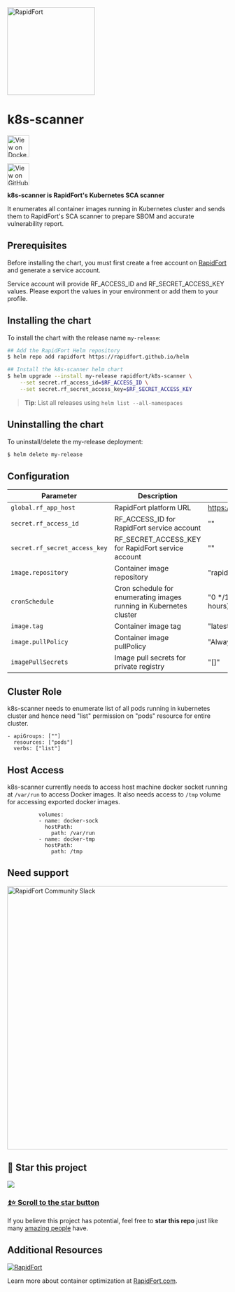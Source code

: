 <a href="https://rapidfort.com?utm_source=github&utm_medium=k8s_scanner_rf_link&utm_campaign=oct_01_sprint&utm_term=k8s_scanner_main_landing&utm_content=main_landing_logo">
<img src="https://raw.githubusercontent.com/rapidfort/k8s-scanner/main/contrib/github_logo.png" alt="RapidFort" width="200" />
</a>

# k8s-scanner

<a href="https://hub.docker.com/r/rapidfort/curl"> <img src="https://raw.githubusercontent.com/rapidfort/k8s-scanner/main/contrib/view_on_dockerhub.svg" alt="View on Dockerhub" height="50" /> </a>

<a href="https://github.com/rapidfort/k8s-scanner">
<img src="https://raw.githubusercontent.com/rapidfort/k8s-scanner/main/contrib/view_on_github_button.svg" alt="View on GitHub" height="50" />
</a>

<b> k8s-scanner is RapidFort's Kubernetes SCA scanner</b>

It enumerates all container images running in Kubernetes cluster
and sends them to RapidFort's SCA scanner to prepare SBOM and accurate vulnerability report.

## Prerequisites

Before installing the chart, you must first create a free account on [RapidFort](https://frontrow.rapidfort.com) and generate a service account.

Service account will provide RF_ACCESS_ID and RF_SECRET_ACCESS_KEY values. Please export the values in your environment or add them to your profile.

## Installing the chart

To install the chart with the release name `my-release`:


```bash
## Add the RapidFort Helm repository
$ helm repo add rapidfort https://rapidfort.github.io/helm

## Install the k8s-scanner helm chart
$ helm upgrade --install my-release rapidfort/k8s-scanner \
    --set secret.rf_access_id=$RF_ACCESS_ID \
    --set secret.rf_secret_access_key=$RF_SECRET_ACCESS_KEY
```

> **Tip**: List all releases using `helm list --all-namespaces`

## Uninstalling the chart

To uninstall/delete the my-release deployment:

```bash
$ helm delete my-release
```

## Configuration

| Parameter                 | Description  | Default     |
| ---------                 | ------        | ------        |
| `global.rf_app_host`      | RapidFort platform URL | https://frontrow.rapidfort.com |
| `secret.rf_access_id`     | RF_ACCESS_ID for RapidFort service account | "" |
| `secret.rf_secret_access_key`    | RF_SECRET_ACCESS_KEY for RapidFort service account | "" |
| `image.repository`    | Container image repository | "rapidfort/k8s-scanner" |
| `cronSchedule`    | Cron schedule for enumerating images running in Kubernetes cluster | "0 */12 * * *" (Run every 12 hours) |
| `image.tag`   | Container image tag | "latest" |
| `image.pullPolicy`   | Container image pullPolicy | "Always" |
| `imagePullSecrets`   | Image pull secrets for private registry | "[]" |

## Cluster Role

k8s-scanner needs to enumerate list of all pods running in kubernetes cluster and hence need "list" permission on "pods" resource for entire cluster.

```
- apiGroups: [""]
  resources: ["pods"]
  verbs: ["list"]
```

## Host Access

k8s-scanner currently needs to access host machine docker socket running at `/var/run` to access Docker images. It also needs access to `/tmp` volume for accessing exported docker images.

```
          volumes:
          - name: docker-sock
            hostPath:
              path: /var/run
          - name: docker-tmp
            hostPath:
              path: /tmp
```


## Need support

<a href="https://join.slack.com/t/rapidfortcommunity/shared_invite/zt-1g3wy28lv-DaeGexTQ5IjfpbmYW7Rm_Q">
<img src="https://raw.githubusercontent.com/rapidfort/k8s-scanner/main/contrib/github_banner.png" alt="RapidFort Community Slack" width="600" />
</a>

## 🌟 Star this project

[![](https://user-images.githubusercontent.com/48997634/174794647-0c851917-e5c9-4fb9-bf88-b61d89dc2f4f.gif)](https://github.com/rapidfort/k8s-scanner/stargazers)

### [⏫⭐️ Scroll to the star button](#start-of-content)

If you believe this project has potential, feel free to **star this repo** just like many [amazing people](https://github.com/rapidfort/k8s-scanner/stargazers)
have.

## Additional Resources

[![RapidFort](https://raw.githubusercontent.com/rapidfort/k8s-scanner/main/contrib/github_logo_footer.png)][rf-link-main-landing-footer-logo]


Learn more about container optimization at [RapidFort.com][rf-link-additonal-resource].

[rf-link-main-landing-footer-logo]: https://rapidfort.com?utm_source=github&utm_medium=k8s_scanner_rf_link&utm_campaign=oct_01_sprint&utm_term=k8s_scanner_main_landing&utm_content=main_landing_footer_logo

[rf-link-additonal-resource]: https://rapidfort.com?utm_source=github&utm_medium=k8s_scanner_rf_link&utm_campaign=oct_01_sprint&utm_term=k8s_scanner_main_landing&utm_content=additonal_resource

